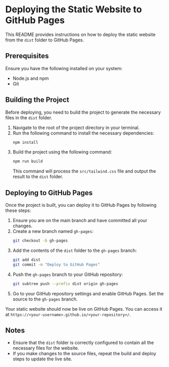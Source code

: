 # Deploying the Static Website to GitHub Pages

This README provides instructions on how to deploy the static website from the `dist` folder to GitHub Pages.

## Prerequisites

Ensure you have the following installed on your system:
- Node.js and npm
- Git

## Building the Project

Before deploying, you need to build the project to generate the necessary files in the `dist` folder.

1. Navigate to the root of the project directory in your terminal.
2. Run the following command to install the necessary dependencies:
   ```bash
   npm install
   ```
3. Build the project using the following command:
   ```bash
   npm run build
   ```
   This command will process the `src/tailwind.css` file and output the result to the `dist` folder.

## Deploying to GitHub Pages

Once the project is built, you can deploy it to GitHub Pages by following these steps:

1. Ensure you are on the main branch and have committed all your changes.
2. Create a new branch named `gh-pages`:
   ```bash
   git checkout -b gh-pages
   ```
3. Add the contents of the `dist` folder to the `gh-pages` branch:
   ```bash
   git add dist
   git commit -m "Deploy to GitHub Pages"
   ```
4. Push the `gh-pages` branch to your GitHub repository:
   ```bash
   git subtree push --prefix dist origin gh-pages
   ```
5. Go to your GitHub repository settings and enable GitHub Pages. Set the source to the `gh-pages` branch.

Your static website should now be live on GitHub Pages. You can access it at `https://<your-username>.github.io/<your-repository>/`.

## Notes

- Ensure that the `dist` folder is correctly configured to contain all the necessary files for the website.
- If you make changes to the source files, repeat the build and deploy steps to update the live site.

